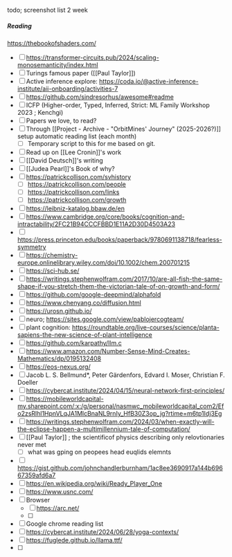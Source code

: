 
todo; screenshot list   2 week
##### Reading  
https://thebookofshaders.com/
- [ ] https://transformer-circuits.pub/2024/scaling-monosemanticity/index.html
- [ ] Turings famous paper ([[Paul Taylor]])
- [ ] Active inference explore: https://coda.io/@active-inference-institute/aii-onboarding/activities-7
- [ ] https://github.com/sindresorhus/awesome#readme
- [ ] ICFP (Higher-order, Typed, Inferred, Strict: ML Family Workshop 2023 ; Kenchgi)  
- [ ] Papers we love, to read?  
- [ ] Through [[Project - Archive - "OrbitMines' Journey" (2025-2026?)]] setup automatic reading list (each month)  
  - [ ] Temporary script to this for me based on git.  
- [ ] Read up on [[Lee Cronin]]'s work  
- [ ] [[David Deutsch]]'s writing
- [ ] [[Judea Pearl]]'s Book of why?
- [ ] https://patrickcollison.com/svhistory
	- [ ] https://patrickcollison.com/people
	- [ ] https://patrickcollison.com/links
	- [ ] https://patrickcollison.com/growth
- [ ] https://leibniz-katalog.bbaw.de/en
- [ ] https://www.cambridge.org/core/books/cognition-and-intractability/2FC21B94CCCFBBD1E11A2D30D4503A23
- [ ] https://press.princeton.edu/books/paperback/9780691138718/fearless-symmetry
- [ ] https://chemistry-europe.onlinelibrary.wiley.com/doi/10.1002/chem.200701215
- [ ] https://sci-hub.se/
- [ ] https://writings.stephenwolfram.com/2017/10/are-all-fish-the-same-shape-if-you-stretch-them-the-victorian-tale-of-on-growth-and-form/
- [ ] https://github.com/google-deepmind/alphafold
- [ ] https://www.chenyang.co/diffusion.html
- [ ] https://urosn.github.io/
- [ ] neuro; https://sites.google.com/view/pablojercogteam/
- [ ] plant cognition: https://roundtable.org/live-courses/science/planta-sapiens-the-new-science-of-plant-intelligence
- [ ] https://github.com/karpathy/llm.c
- [ ] https://www.amazon.com/Number-Sense-Mind-Creates-Mathematics/dp/0195132408
- [ ] https://eos-nexus.org/
- [ ] Jacob L. S. Bellmund*, Peter Gärdenfors, Edvard I. Moser, Christian F. Doeller
- [ ] https://cybercat.institute/2024/04/15/neural-network-first-principles/
- [ ] https://mobileworldcapital-my.sharepoint.com/:x:/g/personal/nasmwc_mobileworldcapital_com2/Efo2zsRlhl1HpnVLqJA1MlcBnaNL9rnIy_HfB30Z3op_jg?rtime=m6tp1Idj3Eg
- [ ] https://writings.stephenwolfram.com/2024/03/when-exactly-will-the-eclipse-happen-a-multimillennium-tale-of-computation/
- [ ] [[Paul Taylor]] ; the scientificof physics describing only relovtionaries never met  
	- [ ] what was gping on peopees head euqlids elemnts  
- [ ] https://gist.github.com/johnchandlerburnham/1ac8ee3690917a144b69667359afd6a7
- [ ] https://en.wikipedia.org/wiki/Ready_Player_One
- [ ] https://www.usnc.com/
- [ ] Browser
	- [ ] https://arc.net/
	- [ ] 
- [ ] Google  chrome reading list
- [ ] https://cybercat.institute/2024/06/28/yoga-contexts/
- [ ] https://fuglede.github.io/llama.ttf/
- [ ] 
